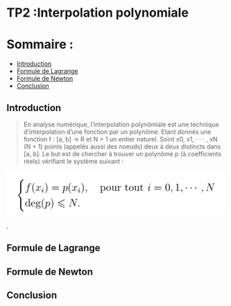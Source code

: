 # TP2 :Interpolation polynomiale
# Sommaire :
 - [Introduction](#introduction)
 - [Formule de Lagrange](Formule-de-Lagrange)
 - [Formule de Newton](Formule-de-Newton)
 - [Conclusion](#conclusion)
## Introduction
> En analyse numérique, l’interpolation polynômiale est une technique d’interpolation d’une fonction par un polynôme. Etant donnés une fonction f : [a, b] -> R et N > 1 un entier naturel. Soint x0, x1, · · · , xN (N + 1) points (appelés aussi des noeuds) deux à deux distincts dans [a, b]. Le but est de chercher à trouver un polynôme p (à coefficients réels) vérifiant le système suivant :  
<p align="center"><img  src="interpolation.PNG"/></p>.



## Formule de Lagrange
## Formule de Newton
## Conclusion
